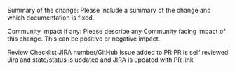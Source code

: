 Summary of the change:
Please include a summary of the change and which documentation is fixed. 

Community Impact if any:
Please describe any Community facing impact of this change. This can be positive or negative impact.

Review Checklist
JIRA number/GitHub Issue added to PR
PR is self reviewed
Jira and state/status is updated and JIRA is updated with PR link
